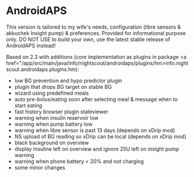 # AndroidAPS

This version is tailored to my wife's needs, configuration (libre sensors & akkuchek Insight pump) & preferences.
Provided for informational purpose only. DO NOT USE to build your own, use the latest stable release of AndroidAPS instead!

Based on 2.3 with additions (core implementation as plugins in package <a href="/app/src/main/java/info/nightscout/androidaps/plugins/hm>info.nightscout.androidaps.plugins.hm</a>):

- low BG prevention and hypo predictor plugin
- plugin that drops BG target on stable BG
- wizard using predefined meals
- auto pre-bolus/eating soon after selecting meal & message when to start eating
- fast history browser plugin stateviewer
- warning when insulin reservoir low
- warning when pump battery low
- warning when libre sensor is past 13 days (depends on xDrip mod)
- NS upload of BG reading so xDrip can be local (depends on xDrip mod)
- black background on overview
- display insuline left on overview and ignore 25U left on insight pump warning
- warning when phone battery < 20% and not charging
- some minor changes
